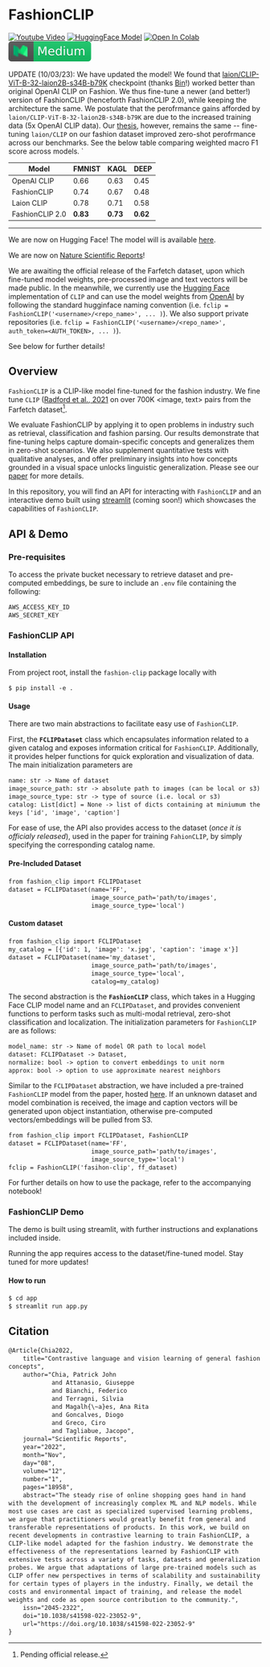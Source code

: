 # FashionCLIP

[![Youtube Video](https://img.shields.io/badge/youtube-video-red)](https://www.youtube.com/watch?v=uqRSc-KSA1Y)
[![HuggingFace Model](https://img.shields.io/badge/HF%20Model-Weights-yellow)](https://huggingface.co/patrickjohncyh/fashion-clip)
[![Open In Colab](https://colab.research.google.com/assets/colab-badge.svg)](https://colab.research.google.com/drive/1n--D_CBPEEO7fCcebHIxbbY4dr5incaD?usp=sharing)
[![Medium Blog Post](https://raw.githubusercontent.com/aleen42/badges/master/src/medium.svg)](https://towardsdatascience.com/teaching-clip-some-fashion-3005ac3fdcc3)

UPDATE (10/03/23): We have updated the model! We found that [laion/CLIP-ViT-B-32-laion2B-s34B-b79K](https://huggingface.co/laion/CLIP-ViT-B-32-laion2B-s34B-b79K) checkpoint (thanks [Bin](https://www.linkedin.com/in/bin-duan-56205310/)!) worked better than original OpenAI CLIP on Fashion. We thus fine-tune a newer (and better!) version of FashionCLIP (henceforth FashionCLIP 2.0), while keeping the architecture the same. We postulate that the perofrmance gains afforded by `laion/CLIP-ViT-B-32-laion2B-s34B-b79K` are due to the increased training data (5x OpenAI CLIP data). Our [thesis](https://www.nature.com/articles/s41598-022-23052-9), however, remains the same -- fine-tuning `laion/CLIP` on our fashion dataset improved zero-shot perofrmance across our benchmarks. See the below table comparing weighted macro F1 score across models.
`

| Model             | FMNIST        | KAGL          | DEEP          | 
| -------------     | ------------- | ------------- | ------------- |
| OpenAI CLIP       | 0.66          | 0.63          | 0.45          |
| FashionCLIP       | 0.74          | 0.67          | 0.48          |
| Laion CLIP        | 0.78          | 0.71          | 0.58          |
| FashionCLIP 2.0   | __0.83__          | __0.73__          | __0.62__          |

---

We are now on Hugging Face! The model will is available [here](https://huggingface.co/patrickjohncyh/fashion-clip).

We are now on [Nature Scientific Reports](https://www.nature.com/articles/s41598-022-23052-9)!


We are awaiting the official release of the Farfetch dataset, upon which fine-tuned model weights,
pre-processed image and text vectors will be made public. In the meanwhile, we currently use the 
[Hugging Face](https://huggingface.co/) implementation of `CLIP` and can use the model weights
from [OpenAI](https://huggingface.co/openai/clip-vit-base-patch32) by following the standard hugginface 
naming convention (i.e. `fclip = FashionCLIP('<username>/<repo_name>', ... )`). We also support private
repositories (i.e. `fclip = FashionCLIP('<username>/<repo_name>', auth_token=<AUTH_TOKEN>, ... )`). 

See below for further details!

## Overview

`FashionCLIP` is a CLIP-like model fine-tuned for the fashion industry. We fine tune 
`CLIP` ([Radford et al., 2021](https://www.nature.com/articles/s41598-022-23052-9) on over 700K 
<image, text> pairs from the Farfetch dataset[^1].

We evaluate FashionCLIP by applying it to open problems in industry such as retrieval, classification
and fashion parsing. Our results demonstrate that fine-tuning helps capture domain-specific concepts 
and generalizes them in zero-shot scenarios. We also supplement quantitative tests with qualitative analyses, 
and offer preliminary insights into how concepts grounded in a visual space unlocks linguistic generalization. 
Please see our [paper](https://www.nature.com/articles/s41598-022-23052-9) for more details.

In this repository, you will find an API for interacting with `FashionCLIP` and an interactive demo built using [streamlit](https://streamlit.io/) (coming soon!) 
 which showcases the capabilities of `FashionCLIP`.


[^1]: Pending official release.


## API & Demo

### Pre-requisites 

To access the private bucket necessary to retrieve dataset and pre-computed embeddings, be sure to include an `.env` 
file containing the following:

```
AWS_ACCESS_KEY_ID
AWS_SECRET_KEY
```

### FashionCLIP API

#### Installation
From project root, install the `fashion-clip` package locally with 
```
$ pip install -e . 
```

#### Usage

There are two main abstractions to facilitate easy use of `FashionCLIP`.

First, the __`FCLIPDataset`__ class which encapsulates information related to a given catalog
and exposes information critical for `FashionCLIP`. Additionally, it provides helper functions
for quick exploration and visualization of data. The main initialization parameters are

```
name: str -> Name of dataset
image_source_path: str -> absolute path to images (can be local or s3) 
image_source_type: str -> type of source (i.e. local or s3)
catalog: List[dict] = None -> list of dicts containing at miniumum the keys ['id', 'image', 'caption']
```

For ease of use, the API also provides access to the dataset (_once it is officialy released_), used in the paper 
for training `FahionCLIP`, by simply specifying the corresponding catalog name.

#### Pre-Included Dataset
```
from fashion_clip import FCLIPDataset
dataset = FCLIPDataset(name='FF', 
                       image_source_path='path/to/images', 
                       image_source_type='local')
```

#### Custom dataset

```
from fashion_clip import FCLIPDataset
my_catalog = [{'id': 1, 'image': 'x.jpg', 'caption': 'image x'}]
dataset = FCLIPDataset(name='my_dataset', 
                       image_source_path='path/to/images', 
                       image_source_type='local',
                       catalog=my_catalog)
```

The second abstraction is the __`FashionCLIP`__ class, which takes in a Hugging Face CLIP model name and 
an `FCLIPDataset`, and provides convenient functions to perform tasks such as multi-modal retrieval, 
zero-shot classification and localization. The initialization parameters for `FashionCLIP` are as follows:

```
model_name: str -> Name of model OR path to local model
dataset: FCLIPDataset -> Dataset, 
normalize: bool -> option to convert embeddings to unit norm  
approx: bool -> option to use approximate nearest neighbors
```

Similar to the `FCLIPDataset` abstraction, we have included a pre-trained `FashionCLIP` model from the paper, hosted
[here](https://huggingface.co/patrickjohncyh/fashion-clip). If an unknown dataset and model combination is received, 
the image and caption vectors will be generated upon object instantiation, otherwise pre-computed vectors/embeddings will 
be pulled from S3.

```
from fashion_clip import FCLIPDataset, FashionCLIP
dataset = FCLIPDataset(name='FF', 
                       image_source_path='path/to/images', 
                       image_source_type='local')
fclip = FashionCLIP('fasihon-clip', ff_dataset)
```

For further details on how to use the package, refer to the accompanying notebook!

### FashionCLIP Demo

The demo is built using streamlit, with further instructions and explanations included
inside.

Running the app requires access to the dataset/fine-tuned model. Stay tuned for more updates!

#### How to run
```
$ cd app
$ streamlit run app.py
```

## Citation
```
@Article{Chia2022,
    title="Contrastive language and vision learning of general fashion concepts",
    author="Chia, Patrick John
            and Attanasio, Giuseppe
            and Bianchi, Federico
            and Terragni, Silvia
            and Magalh{\~a}es, Ana Rita
            and Goncalves, Diogo
            and Greco, Ciro
            and Tagliabue, Jacopo",
    journal="Scientific Reports",
    year="2022",
    month="Nov",
    day="08",
    volume="12",
    number="1",
    pages="18958",
    abstract="The steady rise of online shopping goes hand in hand with the development of increasingly complex ML and NLP models. While most use cases are cast as specialized supervised learning problems, we argue that practitioners would greatly benefit from general and transferable representations of products. In this work, we build on recent developments in contrastive learning to train FashionCLIP, a CLIP-like model adapted for the fashion industry. We demonstrate the effectiveness of the representations learned by FashionCLIP with extensive tests across a variety of tasks, datasets and generalization probes. We argue that adaptations of large pre-trained models such as CLIP offer new perspectives in terms of scalability and sustainability for certain types of players in the industry. Finally, we detail the costs and environmental impact of training, and release the model weights and code as open source contribution to the community.",
    issn="2045-2322",
    doi="10.1038/s41598-022-23052-9",
    url="https://doi.org/10.1038/s41598-022-23052-9"
}
```
